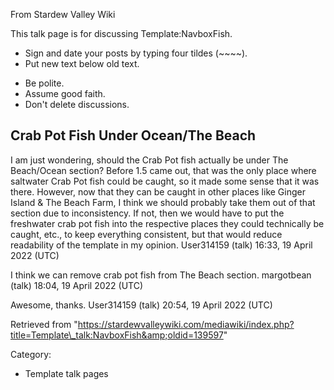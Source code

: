 From Stardew Valley Wiki

This talk page is for discussing Template:NavboxFish.

- Sign and date your posts by typing four tildes (~~~~).
- Put new text below old text.

<!--THE END-->

- Be polite.
- Assume good faith.
- Don't delete discussions.

## Crab Pot Fish Under Ocean/The Beach

I am just wondering, should the Crab Pot fish actually be under The Beach/Ocean section? Before 1.5 came out, that was the only place where saltwater Crab Pot fish could be caught, so it made some sense that it was there. However, now that they can be caught in other places like Ginger Island &amp; The Beach Farm, I think we should probably take them out of that section due to inconsistency. If not, then we would have to put the freshwater crab pot fish into the respective places they could technically be caught, etc., to keep everything consistent, but that would reduce readability of the template in my opinion. User314159 (talk) 16:33, 19 April 2022 (UTC)

I think we can remove crab pot fish from The Beach section. margotbean (talk) 18:04, 19 April 2022 (UTC)

Awesome, thanks. User314159 (talk) 20:54, 19 April 2022 (UTC)

Retrieved from "https://stardewvalleywiki.com/mediawiki/index.php?title=Template\_talk:NavboxFish&amp;oldid=139597"

Category:

- Template talk pages
